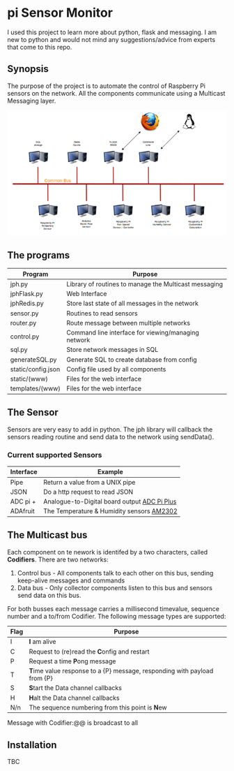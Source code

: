 # pi Sensor Monitor

I used this project to learn more about python, flask and messaging. I am new to python and would not mind any suggestions/advice from experts that come to this repo.

## Synopsis

The purpose of the project is to automate the control of Raspberry Pi sensors on the network. All the components communicate using a Multicast Messaging layer.

![Multicast Network](https://github.com/judgewooden/multi-sensor/raw/master/static/network.png)

## The programs

Program | Purpose
------- | -------
jph.py  | Library of routines to manage the Multicast messaging
jphFlask.py   | Web Interface
jphRedis.py   | Store last state of all messages in the network
sensor.py  | Routines to read sensors
router.py  | Route message between multiple networks
control.py | Command line interface for viewing/managing network
sql.py     | Store network messages in SQL
generateSQL.py     | Generate SQL to create database from config
static/config.json | Config file used by all components
static/(www)       | Files for the web interface
templates/(www)    | Files for the web interface  

## The Sensor

Sensors are very easy to add in python. The jph library will callback the sensors reading routine and send data to the network using sendData(). 

### Current supported Sensors

Interface | Example
--------- | -------
Pipe | Return a value from a UNIX pipe
JSON | Do a http request to read JSON
ADC pi + | Analogue-to-Digital board output [ADC Pi Plus](https://www.abelectronics.co.uk/p/56/ADC-Pi-Plus-Raspberry-Pi-Analogue-to-Digital-converter)
ADAfruit | The Temperature & Humidity sensors [AM2302](https://www.adafruit.com/products/393)

## The Multicast bus

Each component on te nework is identifed by a two characters, called **Codifiers**. There are two networks:

1. Control bus - All components talk to each other on this bus, sending keep-alive messages and commands
2. Data bus - Only collector components listen to this bus and sensors send data on this bus.

For both busses each message carries a millisecond timevalue, sequence number and a to/from Codifier. The following message types are supported:

Flag | Purpose
---- | -------
I | **I** am alive
C | Request to (re)read the **C**onfig and restart
P | Request a time **P**ong message 
T | **T**ime value response to a {P} message, responding with payload from {P}
S | **S**tart the Data channel callbacks
H | **H**alt the Data channel callbacks
N/n | The sequence numbering from this point is **N**ew 

Message with Codifier:@@ is broadcast to all

## Installation

TBC

